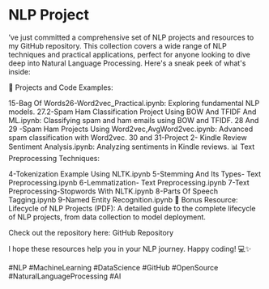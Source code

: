 # NLP Project
’ve just committed a comprehensive set of NLP projects and resources to my GitHub repository. This collection covers a wide range of NLP techniques and practical applications, perfect for anyone looking to dive deep into Natural Language Processing. Here's a sneak peek of what's inside:

📂 Projects and Code Examples:

15-Bag Of Words26-Word2vec_Practical.ipynb: Exploring fundamental NLP models.
27.2-Spam Ham Classification Project Using BOW And TFIDF And ML.ipynb: Classifying spam and ham emails using BOW and TFIDF.
28 And 29 -Spam Ham Projects Using Word2vec,AvgWord2vec.ipynb: Advanced spam classification with Word2vec.
30 and 31-Project 2- Kindle Review Sentiment Analysis.ipynb: Analyzing sentiments in Kindle reviews.
📊 Text Preprocessing Techniques:

4-Tokenization Example Using NLTK.ipynb
5-Stemming And Its Types- Text Preprocessing.ipynb
6-Lemmatization- Text Preprocessing.ipynb
7-Text Preprocessing-Stopwords With NLTK.ipynb
8-Parts Of Speech Tagging.ipynb
9-Named Entity Recognition.ipynb
📘 Bonus Resource: Lifecycle of NLP Projects (PDF): A detailed guide to the complete lifecycle of NLP projects, from data collection to model deployment.

Check out the repository here: GitHub Repository

I hope these resources help you in your NLP journey. Happy coding! 💻✨

#NLP #MachineLearning #DataScience #GitHub #OpenSource #NaturalLanguageProcessing #AI


